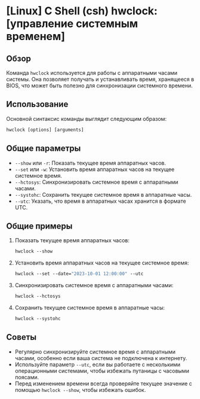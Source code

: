 # [Linux] C Shell (csh) hwclock: [управление системным временем]

## Обзор
Команда `hwclock` используется для работы с аппаратными часами системы. Она позволяет получать и устанавливать время, хранящееся в BIOS, что может быть полезно для синхронизации системного времени.

## Использование
Основной синтаксис команды выглядит следующим образом:

```csh
hwclock [options] [arguments]
```

## Общие параметры
- `--show` или `-r`: Показать текущее время аппаратных часов.
- `--set` или `-w`: Установить время аппаратных часов на текущее системное время.
- `--hctosys`: Синхронизировать системное время с аппаратными часами.
- `--systohc`: Сохранить текущее системное время в аппаратные часы.
- `--utc`: Указать, что время в аппаратных часах хранится в формате UTC.

## Общие примеры

1. Показать текущее время аппаратных часов:
   ```csh
   hwclock --show
   ```

2. Установить время аппаратных часов на текущее системное время:
   ```csh
   hwclock --set --date="2023-10-01 12:00:00" --utc
   ```

3. Синхронизировать системное время с аппаратными часами:
   ```csh
   hwclock --hctosys
   ```

4. Сохранить текущее системное время в аппаратные часы:
   ```csh
   hwclock --systohc
   ```

## Советы
- Регулярно синхронизируйте системное время с аппаратными часами, особенно если ваша система не подключена к интернету.
- Используйте параметр `--utc`, если вы работаете с несколькими операционными системами, чтобы избежать путаницы с часовыми поясами.
- Перед изменением времени всегда проверяйте текущее значение с помощью `hwclock --show`, чтобы избежать ошибок.